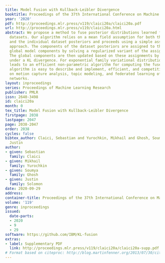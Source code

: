 ```yaml
---
title: Model Fusion with Kullback-Leibler Divergence
booktitle: Proceedings of the 37th International Conference on Machine Learning
year: '2020'
pdf: http://proceedings.mlr.press/v119/claici20a/claici20a.pdf
url: http://proceedings.mlr.press/v119/claici20a.html
abstract: We propose a method to fuse posterior distributions learned from heterogeneous
  datasets. Our algorithm relies on a mean field assumption for both the fused model
  and the individual dataset posteriors and proceeds using a simple assign-and-average
  approach. The components of the dataset posteriors are assigned to the proposed
  global model components by solving a regularized variant of the assignment problem.
  The global components are then updated based on these assignments by their mean
  under a KL divergence. For exponential family variational distributions, our formulation
  leads to an efficient non-parametric algorithm for computing the fused model. Our
  algorithm is easy to describe and implement, efficient, and competitive with state-of-the-art
  on motion capture analysis, topic modeling, and federated learning of Bayesian neural
  networks.
layout: inproceedings
series: Proceedings of Machine Learning Research
publisher: PMLR
issn: 2640-3498
id: claici20a
month: 0
tex_title: Model Fusion with Kullback-Leibler Divergence
firstpage: 2038
lastpage: 2047
page: 2038-2047
order: 2038
cycles: false
bibtex_author: Claici, Sebastian and Yurochkin, Mikhail and Ghosh, Soumya and Solomon,
  Justin
author:
- given: Sebastian
  family: Claici
- given: Mikhail
  family: Yurochkin
- given: Soumya
  family: Ghosh
- given: Justin
  family: Solomon
date: 2020-09-29
address: 
container-title: Proceedings of the 37th International Conference on Machine Learning
volume: '119'
genre: inproceedings
issued:
  date-parts:
  - 2020
  - 9
  - 29
software: https://github.com/IBM/KL-fusion
extras:
- label: Supplementary PDF
  link: http://proceedings.mlr.press/v119/claici20a/claici20a-supp.pdf
# Format based on citeproc: http://blog.martinfenner.org/2013/07/30/citeproc-yaml-for-bibliographies/
---
```

